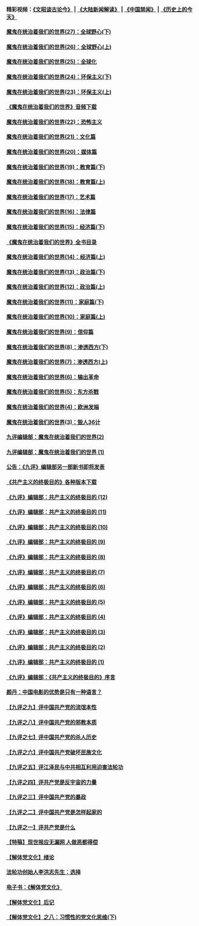 #### 精彩视频：[《文昭谈古论今》](https://github.com/gfw-breaker/wenzhao/blob/master/README.md?t=12260331) | [《大陆新闻解读》](https://github.com/gfw-breaker/ntdtv-comedy/blob/master/README.md?t=12260331) | [《中国禁闻》](https://github.com/gfw-breaker/ntdtv-news/blob/master/README.md?t=12260331) | [《历史上的今天》](https://github.com/gfw-breaker/today-in-history/blob/master/README.md?t=12260331) 

#### [魔鬼在统治着我们的世界(27)：全球野心(下)](../pages/nsc422/n10928319.md?t=12260331) 

#### [魔鬼在统治着我们的世界(26)：全球野心(上)](../pages/nsc422/n10900318.md?t=12260331) 

#### [魔鬼在统治着我们的世界(25)：全球化](../pages/nsc422/n10788205.md?t=12260331) 

#### [魔鬼在统治着我们的世界(24)：环保主义(下)](../pages/nsc422/n10695307.md?t=12260331) 

#### [魔鬼在统治着我们的世界(23)：环保主义(上)](../pages/nsc422/n10688613.md?t=12260331) 

#### [《魔鬼在统治着我们的世界》音频下载](../pages/nsc422/n10635553.md?t=12260331) 

#### [魔鬼在统治着我们的世界(22)：恐怖主义](../pages/nsc422/n10614727.md?t=12260331) 

#### [魔鬼在统治着我们的世界(21)：文化篇](../pages/nsc422/n10597706.md?t=12260331) 

#### [魔鬼在统治着我们的世界(20)：媒体篇](../pages/nsc422/n10586579.md?t=12260331) 

#### [魔鬼在统治着我们的世界(19)：教育篇(下)](../pages/nsc422/n10564808.md?t=12260331) 

#### [魔鬼在统治着我们的世界(18)：教育篇(上)](../pages/nsc422/n10526970.md?t=12260331) 

#### [魔鬼在统治着我们的世界(17)：艺术篇](../pages/nsc422/n10499093.md?t=12260331) 

#### [魔鬼在统治着我们的世界(16)：法律篇](../pages/nsc422/n10485969.md?t=12260331) 

#### [魔鬼在统治着我们的世界(15)：经济篇(下)](../pages/nsc422/n10469975.md?t=12260331) 

#### [《魔鬼在统治着我们的世界》全书目录](../pages/nsc422/n10464261.md?t=12260331) 

#### [魔鬼在统治着我们的世界(14)：经济篇(上)](../pages/nsc422/n10457370.md?t=12260331) 

#### [魔鬼在统治着我们的世界(13)：政治篇(下)](../pages/nsc422/n10448270.md?t=12260331) 

#### [魔鬼在统治着我们的世界(12)：政治篇(上)](../pages/nsc422/n10444576.md?t=12260331) 

#### [魔鬼在统治着我们的世界(11)：家庭篇(下)](../pages/nsc422/n10440961.md?t=12260331) 

#### [魔鬼在统治着我们的世界(10)：家庭篇(上)](../pages/nsc422/n10435448.md?t=12260331) 

#### [魔鬼在统治着我们的世界(9)：信仰篇](../pages/nsc422/n10432159.md?t=12260331) 

#### [魔鬼在统治着我们的世界(8)：渗透西方(下)](../pages/nsc422/n10429603.md?t=12260331) 

#### [魔鬼在统治着我们的世界(7)：渗透西方(上)](../pages/nsc422/n10426013.md?t=12260331) 

#### [魔鬼在统治着我们的世界(6)：输出革命](../pages/nsc422/n10421536.md?t=12260331) 

#### [魔鬼在统治着我们的世界(5)：东方杀戮](../pages/nsc422/n10417707.md?t=12260331) 

#### [魔鬼在统治着我们的世界(4)：欧洲发端](../pages/nsc422/n10414890.md?t=12260331) 

#### [魔鬼在统治着我们的世界(3)：毁人36计](../pages/nsc422/n10411583.md?t=12260331) 

#### [九评编辑部：魔鬼在统治着我们的世界(2)](../pages/nsc422/n10410036.md?t=12260331) 

#### [九评编辑部：魔鬼在统治着我们的世界 (1)](../pages/nsc422/n10406825.md?t=12260331) 

#### [公告：《九评》编辑部另一部新书即将发表](../pages/nsc422/n10405104.md?t=12260331) 

#### [《共产主义的终极目的》各种版本下载](../pages/nsc422/n10022138.md?t=12260331) 

#### [《九评》编辑部：共产主义的终极目的 (12)](../pages/nsc422/n9933272.md?t=12260331) 

#### [《九评》编辑部：共产主义的终极目的 (11)](../pages/nsc422/n9924973.md?t=12260331) 

#### [《九评》编辑部：共产主义的终极目的 (10)](../pages/nsc422/n9920883.md?t=12260331) 

#### [《九评》编辑部：共产主义的终极目的 (9)](../pages/nsc422/n9916363.md?t=12260331) 

#### [《九评》编辑部：共产主义的终极目的 (8)](../pages/nsc422/n9912488.md?t=12260331) 

#### [《九评》编辑部：共产主义的终极目的 (7)](../pages/nsc422/n9901176.md?t=12260331) 

#### [《九评》编辑部：共产主义的终极目的 (6)](../pages/nsc422/n9899359.md?t=12260331) 

#### [《九评》编辑部：共产主义的终极目的 (5)](../pages/nsc422/n9893174.md?t=12260331) 

#### [《九评》编辑部：共产主义的终极目的 (4)](../pages/nsc422/n9891246.md?t=12260331) 

#### [《九评》编辑部：共产主义的终极目的 (3)](../pages/nsc422/n9879879.md?t=12260331) 

#### [《九评》编辑部：共产主义的终极目的 (2)](../pages/nsc422/n9876205.md?t=12260331) 

#### [《九评》编辑部：共产主义的终极目的 (1)](../pages/nsc422/n9865857.md?t=12260331) 

#### [《九评》编辑部：《共产主义的终极目的》序言](../pages/nsc422/n9862666.md?t=12260331) 

#### [颜丹：中国电影的优势是只有一种语言？](../pages/nsc422/n9583062.md?t=12260331) 

#### [【九评之九】评中国共产党的流氓本性](../pages/nsc422/n737542.md?t=12260331) 

#### [【九评之八】评中国共产党的邪教本质](../pages/nsc422/n735942.md?t=12260331) 

#### [【九评之七】评中国共产党的杀人历史](../pages/nsc422/n733806.md?t=12260331) 

#### [【九评之六】评中国共产党破坏民族文化](../pages/nsc422/n731667.md?t=12260331) 

#### [【九评之五】评江泽民与中共相互利用迫害法轮功](../pages/nsc422/n730058.md?t=12260331) 

#### [【九评之四】评共产党是反宇宙的力量](../pages/nsc422/n727814.md?t=12260331) 

#### [【九评之三】评中国共产党的暴政](../pages/nsc422/n725597.md?t=12260331) 

#### [【九评之二】评中国共产党是怎样起家的](../pages/nsc422/n723946.md?t=12260331) 

#### [【九评之一】评共产党是什么](../pages/nsc422/n722529.md?t=12260331) 

#### [【特稿】现世报应无漏网 人做恶都得偿](../pages/nsc422/n4215167.md?t=12260331) 

#### [【解体党文化】绪论](../pages/nsc422/n1449356.md?t=12260331) 

#### [法轮功创始人李洪志先生：选择](../pages/nsc422/n3580738.md?t=12260331) 

#### [电子书：《解体党文化》](../pages/nsc422/n1573484.md?t=12260331) 

#### [【解体党文化】后记](../pages/nsc422/n1531999.md?t=12260331) 

#### [【解体党文化】之八：习惯性的党文化思维(下)](../pages/nsc422/n1526477.md?t=12260331) 

